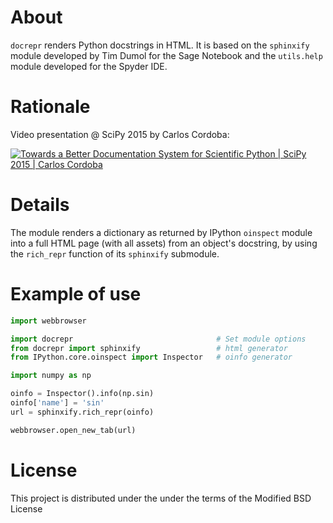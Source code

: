 # About

`docrepr` renders Python docstrings in HTML. It is based on the `sphinxify`
module developed by Tim Dumol for the Sage Notebook and the `utils.help`
module developed for the Spyder IDE.

# Rationale

Video presentation @ SciPy 2015 by Carlos Cordoba:

[![Towards a Better Documentation System for Scientific Python | SciPy 2015 | Carlos Cordoba ](https://img.youtube.com/vi/q0r7FsDZU9s/0.jpg)](https://www.youtube.com/watch?v=q0r7FsDZU9s)

# Details

The module renders a dictionary as returned by IPython `oinspect` module
into a full HTML page (with all assets) from an object's docstring, by
using the `rich_repr` function of its `sphinxify` submodule.

# Example of use

```python
import webbrowser

import docrepr                                # Set module options
from docrepr import sphinxify                 # html generator
from IPython.core.oinspect import Inspector   # oinfo generator

import numpy as np

oinfo = Inspector().info(np.sin)
oinfo['name'] = 'sin'
url = sphinxify.rich_repr(oinfo)

webbrowser.open_new_tab(url)
```

# License

This project is distributed under the under the terms of the Modified BSD
License
